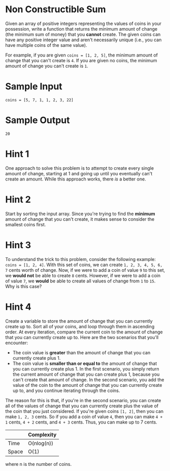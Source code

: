# Non Constructible Sum
Given an array of positive integers representing the values of coins in your possession, write a function that returns the minimum amount of change (the minimum sum of money) that you **cannot** create. The given coins can have any positive integer value and aren't necessarily unique (i.e., you can have multiple coins of the same value).

For example, if you are given `coins = [1, 2, 5]`, the minimum amount of change that you can't create is `4`. If you are given no coins, the minimum amount of change you can't create is `1`.

# Sample Input
`coins = [5, 7, 1, 1, 2, 3, 22]`

# Sample Output
`20`

# Hint 1
One approach to solve this problem is to attempt to create every single amount of change, starting at 1 and going up until you eventually can't create an amount. While this approach works, there *is* a better one.

# Hint 2
Start by sorting the input array. Since you're trying to find the **minimum** amount of change that you can't create, it makes sense to consider the smallest coins first.

# Hint 3
To understand the trick to this problem, consider the following example: `coins = [1, 2, 4]`. With this set of coins, we can create `1, 2, 3, 4, 5, 6, 7` cents worth of change. Now, if we were to add a coin of value `9` to this set, we **would not** be able to create `8` cents. However, if we were to add a coin of value `7`, we **would** be able to create all values of change from `1` to `15`. Why is this case?

# Hint 4
Create a variable to store the amount of change that you can currently create up to. Sort all of your coins, and loop through them in ascending order. At every iteration, compare the current coin to the amount of change that you can currently create up to. Here are the two scenarios that you'll encounter:
- The coin value is **greater** than the amount of change that you can currently create plus 1.
- The coin value is **smaller than or equal to** the amount of change that you can currently create plus 1.
In the first scenario, you simply return the current amount of change that you can create plus 1, because you can't create that amount of change. In the second scenario, you add the value of the coin to the amount of change that you can currently create up to, and you continue iterating through the coins.

The reason for this is that, if you're in the second scenario, you can create all of the values of change that you can currently create plus the value of the coin that you just considered. If you're given coins `[1, 2]`, then you can make `1, 2, 3` cents. So if you add a coin of value `4`, then you can make `4 + 1` cents, `4 + 2` cents, and `4 + 3` cents. Thus, you can make up to 7 cents.

|  | Complexity |
| --- | --- |
| Time | O(nlog(n)) |
| Space | O(1) |

where n is the number of coins.
